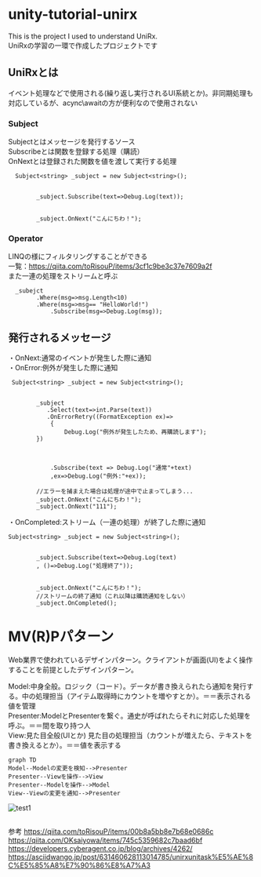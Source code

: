 # unity-tutorial-unirx
This is the project I used to understand UniRx.   
UniRxの学習の一環で作成したプロジェクトです
## UniRxとは
イベント処理などで使用される(繰り返し実行されるUI系統とか)。非同期処理も対応しているが、acync\awaitの方が便利なので使用されない

### Subject
Subjectとはメッセージを発行するソース  
Subscribeとは関数を登録する処理（購読）  
OnNextとは登録された関数を値を渡して実行する処理  
```
  Subject<string> _subject = new Subject<string>();


        _subject.Subscribe(text=>Debug.Log(text));


        _subject.OnNext("こんにちわ！");
```

### Operator
LINQの様にフィルタリングすることができる  
一覧：https://qiita.com/toRisouP/items/3cf1c9be3c37e7609a2f  
また一連の処理をストリームと呼ぶ  
```
  _subejct
        .Where(msg=>msg.Length<10)
        .Where(msg=>msg== "HelloWorld!")
            .Subscribe(msg=>Debug.Log(msg));
```

## 発行されるメッセージ  
・OnNext:通常のイベントが発生した際に通知  
・OnError:例外が発生した際に通知  
```
 Subject<string> _subject = new Subject<string>();


        _subject
           .Select(text=>int.Parse(text))
           .OnErrorRetry((FormatException ex)=>
            {
                Debug.Log("例外が発生したため、再購読します");
        })
          

          
            .Subscribe(text => Debug.Log("通常"+text)
            ,ex=>Debug.Log("例外:"+ex));

        //エラーを捕まえた場合は処理が途中で止まってしまう...
        _subject.OnNext("こんにちわ！");
        _subject.OnNext("111");
```
・OnCompleted:ストリーム（一連の処理）が終了した際に通知  
```
Subject<string> _subject = new Subject<string>();


        _subject.Subscribe(text=>Debug.Log(text)
        , ()=>Debug.Log("処理終了"));


        _subject.OnNext("こんにちわ！");
        //ストリームの終了通知（これ以降は購読通知をしない）
        _subject.OnCompleted();
```


# MV(R)Pパターン  
Web業界で使われているデザインパターン。クライアントが画面(UI)をよく操作することを前提としたデザインパターン。  
  
Model:中身全般。ロジック（コード）。データが書き換えられたら通知を発行する。中の処理担当（アイテム取得時にカウントを増やすとか）。＝＝表示される値を管理  
Presenter:ModelとPresenterを繋ぐ。通史が呼ばれたらそれに対応した処理を呼ぶ。＝＝間を取り持つ人  
View:見た目全般(UIとか)  見た目の処理担当（カウントが増えたら、テキストを書き換えるとか）。＝＝値を表示する  
```mermaid
graph TD
Model--Modelの変更を検知-->Presenter
Presenter--Viewを操作-->View
Presenter--Modelを操作-->Model
View--Viewの変更を通知-->Presenter

```
 ![test1](https://user-images.githubusercontent.com/96648305/154145076-ed3c6d61-828c-48ef-9a31-cbcaa295937a.png)
##
参考
https://qiita.com/toRisouP/items/00b8a5bb8e7b68e0686c  
https://qiita.com/OKsaiyowa/items/745c5359682c7baad6bf  
https://developers.cyberagent.co.jp/blog/archives/4262/  
https://asciidwango.jp/post/631460628113014785/unirxunitask%E5%AE%8C%E5%85%A8%E7%90%86%E8%A7%A3
